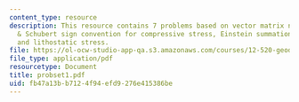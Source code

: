 ```yaml
---
content_type: resource
description: This resource contains 7 problems based on vector matrix notation, Turcotte
  & Schubert sign convention for compressive stress, Einstein summation, stress tensor,
  and lithostatic stress.
file: https://ol-ocw-studio-app-qa.s3.amazonaws.com/courses/12-520-geodynamics-fall-2006/fb47a13bb7124f94efd9276e415386be_probset1.pdf
file_type: application/pdf
resourcetype: Document
title: probset1.pdf
uid: fb47a13b-b712-4f94-efd9-276e415386be
---
```

